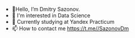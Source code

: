 - 👋Hello, I’m Dmitry Sazonov.
- 👀 I'm interested in Data Science
- 🌱 Currently studying at Yandex Practicum
- 📫 How to contact me https://t.me//SazonovDm

<!---
DmitriySazon/DmitriySazon is a ✨ special ✨ repository because its `README.md` (this file) appears on your GitHub profile.
You can click the Preview link to take a look at your changes.
--->
